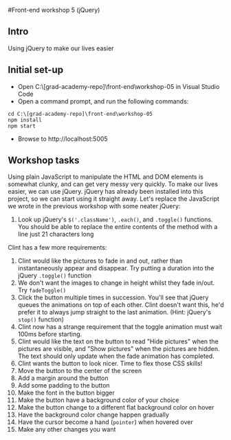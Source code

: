 #Front-end workshop 5 (jQuery)
## Intro
Using jQuery to make our lives easier
## Initial set-up
* Open C:\\[grad-academy-repo]\front-end\workshop-05 in Visual Studio Code  
* Open a command prompt, and run the following commands:
```
cd C:\[grad-academy-repo]\front-end\workshop-05
npm install
npm start
```
* Browse to http://localhost:5005

## Workshop tasks
Using plain JavaScript to manipulate the HTML and DOM elements is somewhat clunky, and can get very messy very quickly. To make our lives easier, we can use jQuery. jQuery has already been installed into this project, so we can start using it straight away. Let's replace the JavaScript we wrote in the previous workshop with some neater jQuery:

1. Look up jQuery's `$('.className')`, `.each()`, and `.toggle()` functions. You should be able to replace the entire contents of the method with a line just 21 characters long

Clint has a few more requirements:

1. Clint would like the pictures to fade in and out, rather than instantaneously appear and disappear. Try putting a duration into the jQuery `.toggle()` function
1. We don't want the images to change in height whilst they fade in/out. Try `fadeToggle()`
1. Click the button multiple times in succession. You'll see that jQuery queues the animations on top of each other. Clint doesn't want this, he'd prefer it to always jump straight to the last animation. (Hint: jQuery's `stop()` function)
1. Clint now has a strange requirement that the toggle animation must wait 100ms before starting.
1. Clint would like the text on the button to read "Hide pictures" when the pictures are visible, and "Show pictures" when the pictures are hidden. The text should only update when the fade animation has completed.
1. Clint wants the button to look nicer. Time to flex those CSS skills!
  1. Move the button to the center of the screen
  1. Add a margin around the button
  1. Add some padding to the button
  1. Make the font in the button bigger
  1. Make the button have a background color of your choice
  1. Make the button change to a different flat background color on hover
  1. Have the background color change happen gradually
  1. Have the cursor become a hand (`pointer`) when hovered over
  1. Make any other changes you want